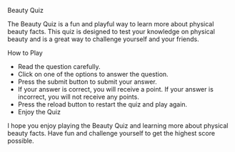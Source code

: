 Beauty Quiz

The Beauty Quiz is a fun and playful way to learn more about physical beauty facts. This quiz is designed to test your knowledge on physical beauty and is a great way to challenge yourself and your friends.

How to Play

- Read the question carefully.
- Click on one of the options to answer the question.
- Press the submit button to submit your answer.
- If your answer is correct, you will receive a point. If your answer is incorrect, you will not receive any points.
- Press the reload button to restart the quiz and play again.
- Enjoy the Quiz

I hope you enjoy playing the Beauty Quiz and learning more about physical beauty facts. Have fun and challenge yourself to get the highest score possible.
